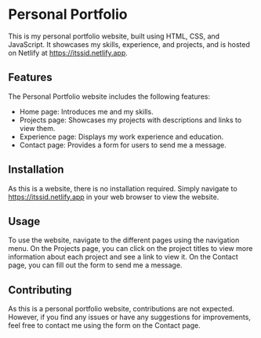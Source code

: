 

# Personal Portfolio

This is my personal portfolio website, built using HTML, CSS, and JavaScript. It showcases my skills, experience, and projects, and is hosted on Netlify at https://itssid.netlify.app.

## Features

The Personal Portfolio website includes the following features:

- Home page: Introduces me and my skills.
- Projects page: Showcases my projects with descriptions and links to view them.
- Experience page: Displays my work experience and education.
- Contact page: Provides a form for users to send me a message.

## Installation

As this is a website, there is no installation required. Simply navigate to https://itssid.netlify.app in your web browser to view the website.

## Usage

To use the website, navigate to the different pages using the navigation menu. On the Projects page, you can click on the project titles to view more information about each project and see a link to view it. On the Contact page, you can fill out the form to send me a message.

## Contributing

As this is a personal portfolio website, contributions are not expected. However, if you find any issues or have any suggestions for improvements, feel free to contact me using the form on the Contact page.
